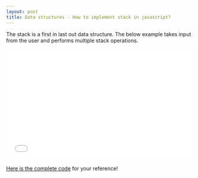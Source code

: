 ```yaml
---
layout: post
title: Data structures - How to implement stack in javascript?
---
```


The stack is a first in last out data structure.
The below example takes input from the user and performs multiple stack operations.

<iframe width="100%" height="300" src="//jsfiddle.net/xameeramir/qez93dxt/embedded/result/" allowfullscreen="allowfullscreen" allowpaymentrequest frameborder="0"></iframe>

[Here is the complete code](https://jsfiddle.net/xameeramir/qez93dxt/) for your reference!
